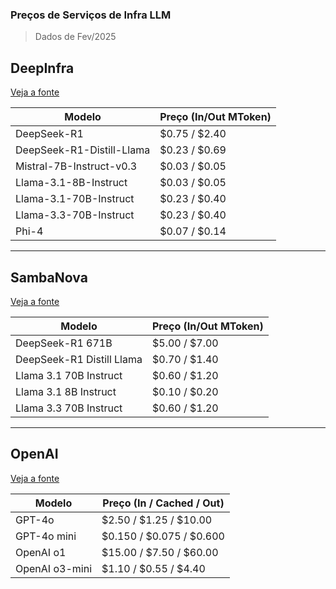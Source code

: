 ### Preços de Serviços de Infra LLM 

> Dados de Fev/2025

## DeepInfra  
[Veja a fonte](https://deepinfra.com/pricing)  

| Modelo                     | Preço (In/Out MToken) |
|----------------------------|----------------------|
| DeepSeek-R1                | $0.75 / $2.40       |
| DeepSeek-R1-Distill-Llama  | $0.23 / $0.69       |
| Mistral-7B-Instruct-v0.3   | $0.03 / $0.05       |
| Llama-3.1-8B-Instruct      | $0.03 / $0.05       |
| Llama-3.1-70B-Instruct     | $0.23 / $0.40       |
| Llama-3.3-70B-Instruct     | $0.23 / $0.40       |
| Phi-4                      | $0.07 / $0.14       |

---

## SambaNova  
[Veja a fonte](https://cloud.sambanova.ai/plans/pricing)  

| Modelo                     | Preço (In/Out MToken) |
|----------------------------|----------------------|
| DeepSeek-R1 671B           | $5.00 / $7.00       |
| DeepSeek-R1 Distill Llama  | $0.70 / $1.40       |
| Llama 3.1 70B Instruct     | $0.60 / $1.20       |
| Llama 3.1 8B Instruct      | $0.10 / $0.20       |
| Llama 3.3 70B Instruct     | $0.60 / $1.20       |

---

## OpenAI  
[Veja a fonte](https://openai.com/api/pricing/)  

| Modelo                     | Preço (In / Cached / Out) |
|----------------------------|-------------------------|
| GPT-4o                     | $2.50 / $1.25 / $10.00  |
| GPT-4o mini                | $0.150 / $0.075 / $0.600 |
| OpenAI o1                  | $15.00 / $7.50 / $60.00  |
| OpenAI o3-mini             | $1.10 / $0.55 / $4.40    |
